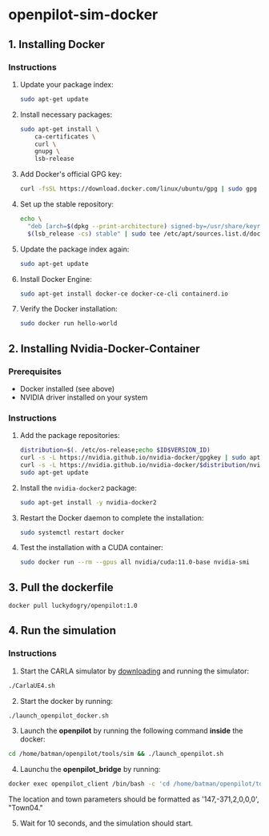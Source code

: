 # openpilot-sim-docker

## 1. Installing Docker

### Instructions

1. Update your package index:
   ```sh
   sudo apt-get update
   ```

2. Install necessary packages:
   ```sh
   sudo apt-get install \
       ca-certificates \
       curl \
       gnupg \
       lsb-release
   ```

3. Add Docker's official GPG key:
   ```sh
   curl -fsSL https://download.docker.com/linux/ubuntu/gpg | sudo gpg --dearmor -o /usr/share/keyrings/docker-archive-keyring.gpg
   ```

4. Set up the stable repository:
   ```sh
   echo \
     "deb [arch=$(dpkg --print-architecture) signed-by=/usr/share/keyrings/docker-archive-keyring.gpg] https://download.docker.com/linux/ubuntu \
     $(lsb_release -cs) stable" | sudo tee /etc/apt/sources.list.d/docker.list > /dev/null
   ```

5. Update the package index again:
   ```sh
   sudo apt-get update
   ```

6. Install Docker Engine:
   ```sh
   sudo apt-get install docker-ce docker-ce-cli containerd.io
   ```

7. Verify the Docker installation:
   ```sh
   sudo docker run hello-world
   ```

## 2. Installing Nvidia-Docker-Container

### Prerequisites
- Docker installed (see above)
- NVIDIA driver installed on your system

### Instructions

1. Add the package repositories:
   ```sh
   distribution=$(. /etc/os-release;echo $ID$VERSION_ID)
   curl -s -L https://nvidia.github.io/nvidia-docker/gpgkey | sudo apt-key add -
   curl -s -L https://nvidia.github.io/nvidia-docker/$distribution/nvidia-docker.list | sudo tee /etc/apt/sources.list.d/nvidia-docker.list
   sudo apt-get update
   ```

2. Install the `nvidia-docker2` package:
   ```sh
   sudo apt-get install -y nvidia-docker2
   ```

3. Restart the Docker daemon to complete the installation:
   ```sh
   sudo systemctl restart docker
   ```

4. Test the installation with a CUDA container:
   ```sh
   sudo docker run --rm --gpus all nvidia/cuda:11.0-base nvidia-smi
   ```
## 3. Pull the dockerfile
  ```sh
  docker pull luckydogry/openpilot:1.0
  ```

## 4. Run the simulation

### Instructions

1. Start the CARLA simulator by [downloading](https://github.com/carla-simulator/carla/releases/0.9.13) and running the simulator:
  ```sh
  ./CarlaUE4.sh
  ```

2. Start the docker by running:
  ```sh
  ./launch_openpilot_docker.sh
  ```

3. Launch the **openpilot** by running the following command **inside** the docker:
  ```sh
  cd /home/batman/openpilot/tools/sim && ./launch_openpilot.sh
  ```

4. Launchu the **openpilot_bridge** by running:
  ```sh
  docker exec openpilot_client /bin/bash -c 'cd /home/batman/openpilot/tools/sim && ./bridge.py --town {town} --spawn_location  \'{location}\' --auto-engage >/dev/null \'&"
  ```
  The location and town parameters should be formatted as '147,-371,2,0,0,0', "Town04."

5. Wait for 10 seconds, and the simulation should start. 
